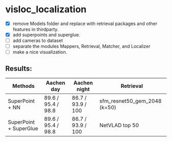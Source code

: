 # visloc_localization

- [x]  remove Models folder and replace with retrieval packages and other features in thirdparty.
- [x]  add superpoints and superglue.
- [ ]  add cameras to dataset
- [ ]  separate the modules Mappers, Retrieval, Matcher, and Localizer
- [ ]  make a nice visualization.

## Results:

| Methods                | Aachen day         | Aachen night       | Retrieval                    |
| ---------------------- | ------------------ | ------------------ | ---------------------------- |
| SuperPoint + NN        | 89.6 / 95.4 / 98.8 | 86.7 / 93.9 / 100  | sfm_resnet50_gem_2048 (k=50) |
| SuperPoint + SuperGlue | 89.6 / 95.4 / 98.8 | 86.7 / 93.9 / 100  | NetVLAD top 50               |
